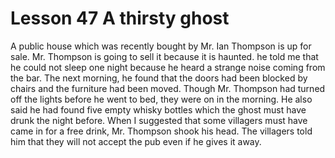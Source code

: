 #  Lesson 47 A thirsty ghost 

A public house which was recently bought by Mr. Ian Thompson is up for sale. Mr. Thompson is going to sell it because it is haunted. he told me that he could not sleep one night because he heard a strange noise coming from the bar. The next morning, he found that the doors had been blocked by chairs and the furniture had been moved. Though Mr. Thompson had turned off the lights before he went to bed, they were on in the morning. He also said he had found five empty whisky bottles which the ghost must have drunk the night before. When I suggested that some villagers must have came in for a free drink, Mr. Thompson shook his head. The villagers told him that they will not accept the pub even if he gives it away.

